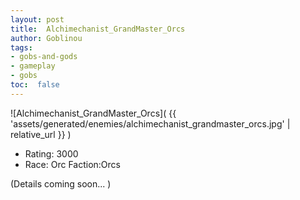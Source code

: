 ```yaml
---
layout: post
title:  Alchimechanist_GrandMaster_Orcs
author: Goblinou
tags:
- gobs-and-gods
- gameplay
- gobs
toc:  false
---
```


![Alchimechanist_GrandMaster_Orcs]( {{ 'assets/generated/enemies/alchimechanist_grandmaster_orcs.jpg' | relative_url }} )
- Rating: 3000
- Race: Orc  Faction:Orcs

(Details coming soon... )